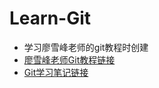 # Learn-Git
* 学习廖雪峰老师的git教程时创建<br/>
* [廖雪峰老师Git教程链接](http://www.liaoxuefeng.com/ "廖雪峰")<br/>
* [Git学习笔记链接](https://github.com/KeenChen/Learn-Git/blob/master/Git-Notes "Git笔记")<br/>
